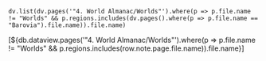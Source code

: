 ```dataviewjs
dv.list(dv.pages('"4. World Almanac/Worlds"').where(p => p.file.name != "Worlds" && p.regions.includes(dv.pages().where(p => p.file.name == "Barovia").file.name)).file.name)
```

[${db.dataview.pages('"4. World Almanac/Worlds"').where(p => p.file.name != "Worlds" && p.regions.includes(row.note.page.file.name)).file.name}]